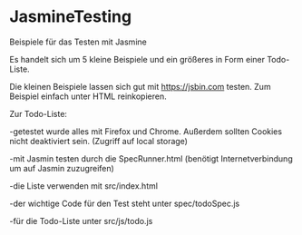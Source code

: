 # JasmineTesting
Beispiele für das Testen mit Jasmine

Es handelt sich um 5 kleine Beispiele und ein größeres in Form einer Todo-Liste.

Die kleinen Beispiele lassen sich gut mit https://jsbin.com testen. Zum Beispiel einfach unter HTML reinkopieren.

Zur Todo-Liste:

-getestet wurde alles mit Firefox und Chrome. Außerdem sollten Cookies nicht deaktiviert sein. (Zugriff auf local storage)

-mit Jasmin testen durch die SpecRunner.html (benötigt Internetverbindung um auf Jasmin zuzugreifen)

-die Liste verwenden mit src/index.html

-der wichtige Code für den Test steht unter spec/todoSpec.js

-für die Todo-Liste unter src/js/todo.js
